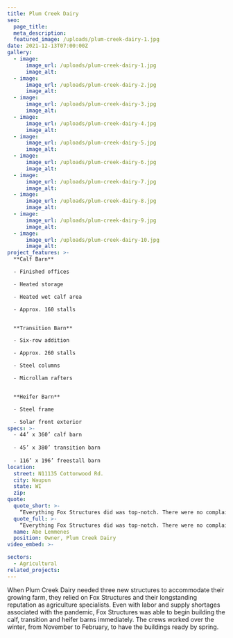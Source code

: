 ```yaml
---
title: Plum Creek Dairy
seo:
  page_title:
  meta_description:
  featured_image: /uploads/plum-creek-dairy-1.jpg
date: 2021-12-13T07:00:00Z
gallery: 
  - image: 
      image_url: /uploads/plum-creek-dairy-1.jpg
      image_alt:
  - image: 
      image_url: /uploads/plum-creek-dairy-2.jpg
      image_alt:
  - image: 
      image_url: /uploads/plum-creek-dairy-3.jpg
      image_alt:
  - image: 
      image_url: /uploads/plum-creek-dairy-4.jpg
      image_alt:
  - image: 
      image_url: /uploads/plum-creek-dairy-5.jpg
      image_alt:
  - image: 
      image_url: /uploads/plum-creek-dairy-6.jpg
      image_alt:
  - image: 
      image_url: /uploads/plum-creek-dairy-7.jpg
      image_alt:
  - image: 
      image_url: /uploads/plum-creek-dairy-8.jpg
      image_alt:
  - image: 
      image_url: /uploads/plum-creek-dairy-9.jpg
      image_alt:
  - image: 
      image_url: /uploads/plum-creek-dairy-10.jpg
      image_alt:
project_features: >-
  **Calf Barn**

  - Finished offices

  - Heated storage

  - Heated wet calf area

  - Approx. 160 stalls


  **Transition Barn**

  - Six-row addition

  - Approx. 260 stalls

  - Steel columns

  - Microllam rafters


  **Heifer Barn**

  - Steel frame

  - Solar front exterior
specs: >-
  - 44’ x 360’ calf barn
  
  - 45’ x 380’ transition barn
  
  - 116’ x 196’ freestall barn
location:
  street: N11135 Cottonwood Rd.
  city: Waupun
  state: WI
  zip:
quote:
  quote_short: >-
    “Everything Fox Structures did was top-notch. There were no complaints from anyone.”
  quote_full: >-
    “Everything Fox Structures did was top-notch. There were no complaints from anyone. The foreman, Brad, was really good. He was flexible during the building process and a great communicator. Because of COVID-19, material prices went up, but Fox Structures honored the prices they committed to up front. The Fox Structures team worked great with our concrete team and were accommodating to their needs. I would recommend Fox Structures to others.”
  name: Abe Lemmenes
  position: Owner, Plum Creek Dairy
video_embed: >-

sectors:
  - Agricultural
related_projects: 
---
```


When Plum Creek Dairy needed three new structures to accommodate their growing farm, they relied on Fox Structures and their longstanding reputation as agriculture specialists. Even with labor and supply shortages associated with the pandemic, Fox Structures was able to begin building the calf, transition and heifer barns immediately. The crews worked over the winter, from November to February, to have the buildings ready by spring.